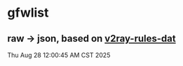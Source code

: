 # gfwlist
## raw -> json, based on [v2ray-rules-dat](https://github.com/Loyalsoldier/v2ray-rules-dat)
Thu Aug 28 12:00:45 AM CST 2025

